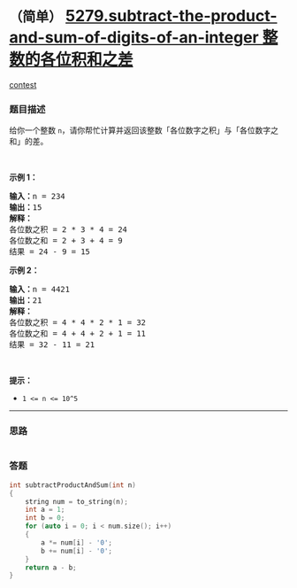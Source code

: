 # `（简单）` [5279.subtract-the-product-and-sum-of-digits-of-an-integer 整数的各位积和之差](https://leetcode-cn.com/problems/subtract-the-product-and-sum-of-digits-of-an-integer/)

[contest](https://leetcode-cn.com/contest/weekly-contest-166/problems/subtract-the-product-and-sum-of-digits-of-an-integer/)

### 题目描述
<p>给你一个整数&nbsp;<code>n</code>，请你帮忙计算并返回该整数「各位数字之积」与「各位数字之和」的差。</p>

<p>&nbsp;</p>

<p><strong>示例 1：</strong></p>

<pre><strong>输入：</strong>n = 234
<strong>输出：</strong>15 
<strong>解释：</strong>
各位数之积 = 2 * 3 * 4 = 24 
各位数之和 = 2 + 3 + 4 = 9 
结果 = 24 - 9 = 15
</pre>

<p><strong>示例 2：</strong></p>

<pre><strong>输入：</strong>n = 4421
<strong>输出：</strong>21
<strong>解释： 
</strong>各位数之积 = 4 * 4 * 2 * 1 = 32 
各位数之和 = 4 + 4 + 2 + 1 = 11 
结果 = 32 - 11 = 21
</pre>

<p>&nbsp;</p>

<p><strong>提示：</strong></p>

<ul>
	<li><code>1 &lt;= n &lt;= 10^5</code></li>
</ul>


---
### 思路
```
```



### 答题
``` C++
int subtractProductAndSum(int n) 
{
    string num = to_string(n);
    int a = 1;
    int b = 0;
    for (auto i = 0; i < num.size(); i++)
    {
        a *= num[i] - '0';
        b += num[i] - '0';
    }
    return a - b;
}
```




